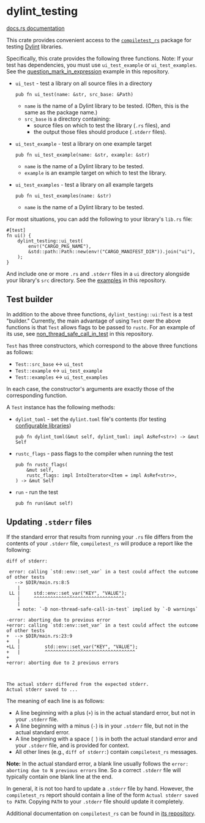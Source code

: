 # dylint_testing

[docs.rs documentation]

This crate provides convenient access to the [`compiletest_rs`] package for testing [Dylint] libraries.

Specifically, this crate provides the following three functions. Note: If your test has dependencies, you must use `ui_test_example` or `ui_test_examples`. See the [question_mark_in_expression] example in this repository.

- `ui_test` - test a library on all source files in a directory

  ```rust,ignore
  pub fn ui_test(name: &str, src_base: &Path)
  ```

  - `name` is the name of a Dylint library to be tested. (Often, this is the same as the package name.)
  - `src_base` is a directory containing:
    - source files on which to test the library (`.rs` files), and
    - the output those files should produce (`.stderr` files).

- `ui_test_example` - test a library on one example target

  ```rust,ignore
  pub fn ui_test_example(name: &str, example: &str)
  ```

  - `name` is the name of a Dylint library to be tested.
  - `example` is an example target on which to test the library.

- `ui_test_examples` - test a library on all example targets
  ```rust,ignore
  pub fn ui_test_examples(name: &str)
  ```
  - `name` is the name of a Dylint library to be tested.

For most situations, you can add the following to your library's `lib.rs` file:

```rust,ignore
#[test]
fn ui() {
    dylint_testing::ui_test(
        env!("CARGO_PKG_NAME"),
        &std::path::Path::new(env!("CARGO_MANIFEST_DIR")).join("ui"),
    );
}
```

And include one or more `.rs` and `.stderr` files in a `ui` directory alongside your library's `src` directory. See the [examples] in this repository.

## Test builder

In addition to the above three functions, `dylint_testing::ui:Test` is a test "builder." Currently, the main advantage of using `Test` over the above functions is that `Test` allows flags to be passed to `rustc`. For an example of its use, see [non_thread_safe_call_in_test] in this repository.

`Test` has three constructors, which correspond to the above three functions as follows:

- `Test::src_base` <-> `ui_test`
- `Test::example` <-> `ui_test_example`
- `Test::examples` <-> `ui_test_examples`

In each case, the constructor's arguments are exactly those of the corresponding function.

A `Test` instance has the following methods:

- `dylint_toml` - set the `dylint.toml` file's contents (for testing [configurable libraries])

  ```rust,ignore
  pub fn dylint_toml(&mut self, dylint_toml: impl AsRef<str>) -> &mut Self
  ```

- `rustc_flags` - pass flags to the compiler when running the test

  ```rust,ignore
  pub fn rustc_flags(
      &mut self,
      rustc_flags: impl IntoIterator<Item = impl AsRef<str>>,
  ) -> &mut Self
  ```

- `run` - run the test

  ```rust,ignore
  pub fn run(&mut self)
  ```

## Updating `.stderr` files

If the standard error that results from running your `.rs` file differs from the contents of your `.stderr` file, `compiletest_rs` will produce a report like the following:

```rust,ignore
diff of stderr:

 error: calling `std::env::set_var` in a test could affect the outcome of other tests
   --> $DIR/main.rs:8:5
    |
 LL |     std::env::set_var("KEY", "VALUE");
    |     ^^^^^^^^^^^^^^^^^^^^^^^^^^^^^^^^^
    |
    = note: `-D non-thread-safe-call-in-test` implied by `-D warnings`

-error: aborting due to previous error
+error: calling `std::env::set_var` in a test could affect the outcome of other tests
+  --> $DIR/main.rs:23:9
+   |
+LL |         std::env::set_var("KEY", "VALUE");
+   |         ^^^^^^^^^^^^^^^^^^^^^^^^^^^^^^^^^
+
+error: aborting due to 2 previous errors



The actual stderr differed from the expected stderr.
Actual stderr saved to ...
```

The meaning of each line is as follows:

- A line beginning with a plus (`+`) is in the actual standard error, but not in your `.stderr` file.
- A line beginning with a minus (`-`) is in your `.stderr` file, but not in the actual standard error.
- A line beginning with a space (` `) is in both the actual standard error and your `.stderr` file, and is provided for context.
- All other lines (e.g., `diff of stderr:`) contain `compiletest_rs` messages.

**Note:** In the actual standard error, a blank line usually follows the `error: aborting due to N previous errors` line. So a correct `.stderr` file will typically contain one blank line at the end.

In general, it is not too hard to update a `.stderr` file by hand. However, the `compiletest_rs` report should contain a line of the form `Actual stderr saved to PATH`. Copying `PATH` to your `.stderr` file should update it completely.

Additional documentation on `compiletest_rs` can be found in [its repository].

[`compiletest_rs`]: https://github.com/Manishearth/compiletest-rs
[configurable libraries]: ../..#configurable-libraries
[docs.rs documentation]: https://docs.rs/dylint_testing/latest/dylint_testing/
[dylint]: ../..
[examples]: ../../examples
[its repository]: https://github.com/Manishearth/compiletest-rs
[non_thread_safe_call_in_test]: ../../examples/general/non_thread_safe_call_in_test/src/lib.rs
[question_mark_in_expression]: ../../examples/restriction/question_mark_in_expression/Cargo.toml
